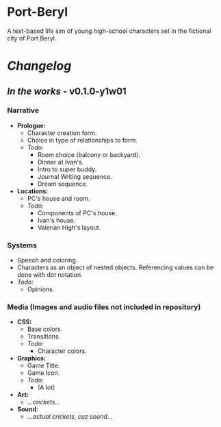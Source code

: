 # **Port-Beryl**

A text-based life sim of young high-school characters set in the fictional city of Port Beryl.

##

# *Changelog*
## *In the works* - v0.1.0-y1w01

### Narrative
- **Prologue:**
  - Character creation form.
  - Choice in type of relationships to form.
  - *Todo:*
    - Room choice (balcony or backyard).
    - Dinner at Ivan's.
    - Intro to super buddy.
    - Journal Writing sequence.
    - Dream sequence.
- **Locations:**
  - PC's house and room.
  - *Todo:*
    - Components of PC's house.
    - Ivan's house.
    - Valerian High's layout.

### Systems
- Speech and coloring.
- Characters as an object of nested objects. Referencing values can be done with dot notation.
- *Todo:*
  - Opinions.

### Media (Images and audio files not included in repository)
- **CSS:**
  - Base colors.
  - Transitions.
  - *Todo:*
    - Character colors.
- **Graphics:**
  - Game Title.
  - Game Icon.
  - *Todo:*
    - (A lot)
- **Art:**
  - *...crickets...*
- **Sound:**
  - *...actual crickets, cuz sound...*

##
